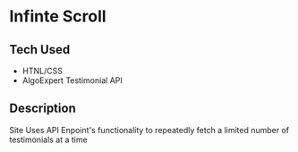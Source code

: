 # Infinte Scroll

## Tech Used
- HTNL/CSS
- AlgoExpert Testimonial API

## Description
Site Uses API Enpoint's functionality to repeatedly fetch a limited number of testimonials at a time